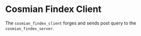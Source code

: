 # Cosmian Findex Client

The `cosmian_findex_client` forges and sends post query to the `cosmian_findex_server`.
